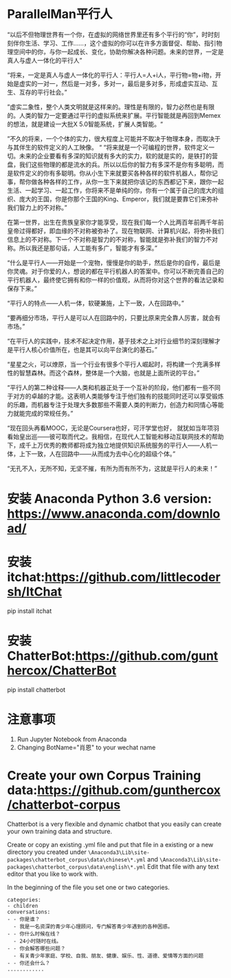 # ParallelMan平行人
“以后不但物理世界有一个你，在虚拟的网络世界里还有多个平行的“你”，时时刻刻伴你生活、学习、工作……，这个虚拟的你可以在许多方面督促、帮助、指引物理空间中的你，与你一起成长、变化，协助你解决各种问题。未来的世界，一定是真人与虚人一体化的平行人”

“将来，一定是真人与虚人一体化的平行人：平行人=人+i人，平行物=物+i物，开始是虚实的一对一，然后是一对多，多对一，最后是多对多，形成虚实互动、互生、互存的平行社会。”

”虚实二象性，整个人类文明就是这样来的。理性是有限的，智力必然也是有限的。人类的智力一定要通过平行的虚拟系统来扩展。平行智能就是再回到Memex的想法，就是建设一大批X 5.0智能系统，扩展人类智能。“

”不久的将来，一个个体的实力，很大程度上可能并不取决于物理本身，而取决于与其伴生的软件定义的人工映像。
“
“将来就是一个可编程的世界，软件定义一切。未来的企业要看有多深的知识就有多大的实力，软的就是实的，是铁打的营盘，我们这些物理的都是流水的兵。所以以后你的智力有多深不是你有多聪明，而是软件定义的你有多聪明。你从小生下来就要买各种各样的软件机器人，帮你记事，帮你做各种各样的工作，从你一生下来就把你该记的东西都记下来，跟你一起生活、一起学习、一起工作，你将来不是单纯的你，你有一个属于自己的庞大的组织、庞大的王国，你是你那个王国的King、Emperor，我们就是要靠它们来弥补我们智力上的不对称。”

在第一世界，出生在贵族皇家你才能享受，现在我们每一个人比两百年前两千年前皇帝过得都好，即血缘的不对称被弥补了。现在物联网、计算机兴起，将弥补我们信息上的不对称。下一个不对称是智力的不对称，智能就是弥补我们的智力不对称。所以我还是那句话，人工能有多广，智能才有多深。”

“什么是平行人——开始是一个宠物，慢慢是你的助手，然后是你的自传，最后是你灵魂。对于你爱的人，想说的都在平行机器人的答案中。你可以不断完善自己的平行机器人，最终使它拥有和你一样的价值观，从而将你对这个世界的看法记录和保存下来。”

“平行人的特点——人机一体，软硬兼施，上下一致，人在回路中。”

“要再细分市场，平行人是可以人在回路中的，只要比原来完全靠人厉害，就会有市场。”

“在平行人的实践中，技术不起决定作用，基于技术之上对行业细节的深刻理解才是平行人核心价值所在，也是其可以向平台演化的基石。”

“星星之火，可以燎原，当一个行业有很多个平行人崛起时，将构建一个充满多样性的智慧森林。而这个森林，整体是一个大脑，也就是上面所说的平台。”

“平行人的第二种诠释——人类和机器正处于一个互补的阶段，他们都有一些不同于对方的卓越的才能。这表明人类能够专注于他们独有的技能同时还可以享受锻炼的乐趣，而机器专注于处理大多数那些不需要人类的判断力，创造力和同情心等能力就能完成的常规任务。”

“现在回头再看MOOC，无论是Coursera也好，可汗学堂也好， 就犹如当年项羽看始皇出巡——彼可取而代之。我相信，在现代人工智能和移动互联网技术的帮助下，成千上万优秀的教师都将成为独立地提供知识系统服务的平行人——人机一体，上下一致，人在回路中——从而成为去中心化的超级个体。”

“无孔不入，无所不知，无坚不摧，有所为而有所不为，这就是平行人的未来！”

# 安装 Anaconda Python 3.6 version: https://www.anaconda.com/download/

# 安装 itchat:https://github.com/littlecodersh/ItChat
pip install itchat

# 安装 ChatterBot:https://github.com/gunthercox/ChatterBot
pip install chatterbot

# 注意事项
1. Run Jupyter Notebook from Anaconda
2. Changing BotName="肖恩" to your wechat name

# Create your own Corpus Training data:https://github.com/gunthercox/chatterbot-corpus
Chatterbot is a very flexible and dynamic chatbot that you easily can create your own training data and structure.

Create or copy an existing .yml file and put that file in a existing or a new directory you created under `\Anaconda3\Lib\site-packages\chatterbot_corpus\data\chinese\*.yml` and `\Anaconda3\Lib\site-packages\chatterbot_corpus\data\english\*.yml`
Edit that file with any text editor that you like to work with.

In the beginning of the file you set one or two categories.
```
categories:
- children
conversations:
- - 你是谁？
  - 我是一名资深的青少年心理顾问，专门解答青少年遇到的各种困惑。
- - 你什么时候在线？
  - 24小时随时在线。
- - 你会解答哪些问题？
  - 有关青少年家庭、学校、自我、朋友、健康、娱乐、性、道德、爱情等方面的问题
- - 你还会什么？
............

